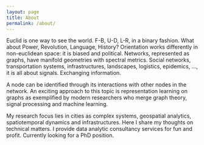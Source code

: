 ```yaml
---
layout: page
title: About
permalink: /about/
---
```


Euclid is one way to see the world. F-B, U-D, L-R, in a binary fashion. What about Power, Revolution, Language, History? Orientation works differently in non-euclidean space: it is biased and political. Networks, represented as graphs, have manifold geometries with spectral metrics. Social networks, transportation systems, infrastructures, landscapes, logistics, epidemics, ..., it is all about signals. Exchanging information.

A node can be identified through its interactions with other nodes in the network. An exciting approach to this topic is representation learning on graphs as exemplified by modern researchers who merge graph theory, signal processing and machine learning.

My research focus lies in cities as complex systems, geospatial analytics, spatiotemporal dynamics and infrastructures. Here I share my thoughts on technical matters. I provide data analytic consultancy services for fun and profit. Currently looking for a PhD position.
